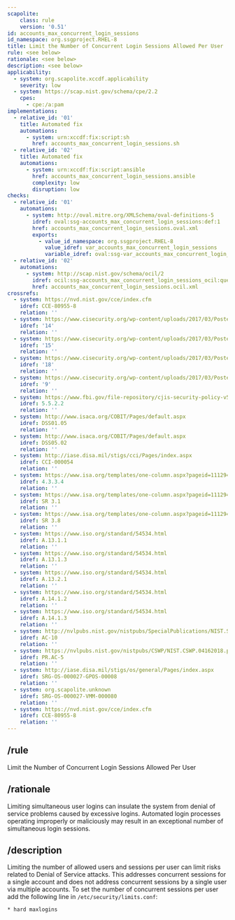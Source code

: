 ```yaml
---
scapolite:
    class: rule
    version: '0.51'
id: accounts_max_concurrent_login_sessions
id_namespace: org.ssgproject.RHEL-8
title: Limit the Number of Concurrent Login Sessions Allowed Per User
rule: <see below>
rationale: <see below>
description: <see below>
applicability:
  - system: org.scapolite.xccdf.applicability
    severity: low
  - system: https://scap.nist.gov/schema/cpe/2.2
    cpes:
      - cpe:/a:pam
implementations:
  - relative_id: '01'
    title: Automated fix
    automations:
      - system: urn:xccdf:fix:script:sh
        href: accounts_max_concurrent_login_sessions.sh
  - relative_id: '02'
    title: Automated fix
    automations:
      - system: urn:xccdf:fix:script:ansible
        href: accounts_max_concurrent_login_sessions.ansible
        complexity: low
        disruption: low
checks:
  - relative_id: '01'
    automations:
      - system: http://oval.mitre.org/XMLSchema/oval-definitions-5
        idref: oval:ssg-accounts_max_concurrent_login_sessions:def:1
        href: accounts_max_concurrent_login_sessions.oval.xml
        exports:
          - value_id_namespace: org.ssgproject.RHEL-8
            value_idref: var_accounts_max_concurrent_login_sessions
            variable_idref: oval:ssg-var_accounts_max_concurrent_login_sessions:var:1
  - relative_id: '02'
    automations:
      - system: http://scap.nist.gov/schema/ocil/2
        idref: ocil:ssg-accounts_max_concurrent_login_sessions_ocil:questionnaire:1
        href: accounts_max_concurrent_login_sessions.ocil.xml
crossrefs:
  - system: https://nvd.nist.gov/cce/index.cfm
    idref: CCE-80955-8
    relation: ''
  - system: https://www.cisecurity.org/wp-content/uploads/2017/03/Poster_Winter2016_CSCs.pdf
    idref: '14'
    relation: ''
  - system: https://www.cisecurity.org/wp-content/uploads/2017/03/Poster_Winter2016_CSCs.pdf
    idref: '15'
    relation: ''
  - system: https://www.cisecurity.org/wp-content/uploads/2017/03/Poster_Winter2016_CSCs.pdf
    idref: '18'
    relation: ''
  - system: https://www.cisecurity.org/wp-content/uploads/2017/03/Poster_Winter2016_CSCs.pdf
    idref: '9'
    relation: ''
  - system: https://www.fbi.gov/file-repository/cjis-security-policy-v5_5_20160601-2-1.pdf
    idref: 5.5.2.2
    relation: ''
  - system: http://www.isaca.org/COBIT/Pages/default.aspx
    idref: DSS01.05
    relation: ''
  - system: http://www.isaca.org/COBIT/Pages/default.aspx
    idref: DSS05.02
    relation: ''
  - system: http://iase.disa.mil/stigs/cci/Pages/index.aspx
    idref: CCI-000054
    relation: ''
  - system: https://www.isa.org/templates/one-column.aspx?pageid=111294&productId=116731
    idref: 4.3.3.4
    relation: ''
  - system: https://www.isa.org/templates/one-column.aspx?pageid=111294&productId=116785
    idref: SR 3.1
    relation: ''
  - system: https://www.isa.org/templates/one-column.aspx?pageid=111294&productId=116785
    idref: SR 3.8
    relation: ''
  - system: https://www.iso.org/standard/54534.html
    idref: A.13.1.1
    relation: ''
  - system: https://www.iso.org/standard/54534.html
    idref: A.13.1.3
    relation: ''
  - system: https://www.iso.org/standard/54534.html
    idref: A.13.2.1
    relation: ''
  - system: https://www.iso.org/standard/54534.html
    idref: A.14.1.2
    relation: ''
  - system: https://www.iso.org/standard/54534.html
    idref: A.14.1.3
    relation: ''
  - system: http://nvlpubs.nist.gov/nistpubs/SpecialPublications/NIST.SP.800-53r4.pdf
    idref: AC-10
    relation: ''
  - system: https://nvlpubs.nist.gov/nistpubs/CSWP/NIST.CSWP.04162018.pdf
    idref: PR.AC-5
    relation: ''
  - system: http://iase.disa.mil/stigs/os/general/Pages/index.aspx
    idref: SRG-OS-000027-GPOS-00008
    relation: ''
  - system: org.scapolite.unknown
    idref: SRG-OS-000027-VMM-000080
    relation: ''
  - system: https://nvd.nist.gov/cce/index.cfm
    idref: CCE-80955-8
    relation: ''
---
```



## /rule

Limit the Number of Concurrent Login Sessions Allowed Per User

## /rationale

Limiting
simultaneous user logins can insulate the system from denial of service
problems caused by excessive logins. Automated login processes operating
improperly or maliciously may result in an exceptional number of
simultaneous login sessions.

## /description

Limiting
the number of allowed users and sessions per user can limit risks
related to Denial of Service attacks. This addresses concurrent sessions
for a single account and does not address concurrent sessions by a
single user via multiple accounts. To set the number of concurrent
sessions per user add the following line in `/etc/security/limits.conf`:

``` {html="http://www.w3.org/1999/xhtml" ns0="http://checklists.nist.gov/xccdf/1.1"}
* hard maxlogins 
```
